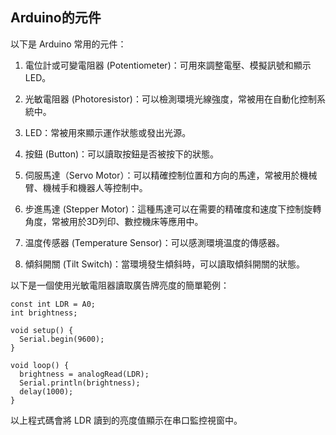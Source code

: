 ## Arduino的元件

以下是 Arduino 常用的元件：

1. 電位計或可變電阻器 (Potentiometer)：可用來調整電壓、模擬訊號和顯示 LED。

2. 光敏電阻器 (Photoresistor)：可以檢測環境光線強度，常被用在自動化控制系統中。

3. LED：常被用來顯示運作狀態或發出光源。

4. 按鈕 (Button)：可以讀取按鈕是否被按下的狀態。

5. 伺服馬達（Servo Motor）：可以精確控制位置和方向的馬達，常被用於機械臂、機械手和機器人等控制中。

6. 步進馬達 (Stepper Motor)：這種馬達可以在需要的精確度和速度下控制旋轉角度，常被用於3D列印、數控機床等應用中。

7. 温度传感器 (Temperature Sensor)：可以感測環境温度的傳感器。

8. 傾斜開關 (Tilt Switch)：當環境發生傾斜時，可以讀取傾斜開關的狀態。

以下是一個使用光敏電阻器讀取廣告牌亮度的簡單範例：

```
const int LDR = A0;
int brightness;

void setup() {
  Serial.begin(9600);
}

void loop() {
  brightness = analogRead(LDR);
  Serial.println(brightness);
  delay(1000);
}
```

以上程式碼會將 LDR 讀到的亮度值顯示在串口監控視窗中。